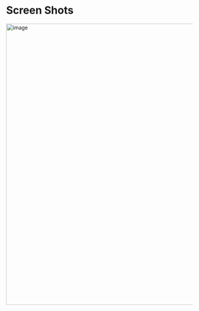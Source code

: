 # Screen Shots

<img width="1399" height="757" alt="image" src="https://github.com/user-attachments/assets/0250f662-83ea-4ac2-ba85-6af142796f1b" />


